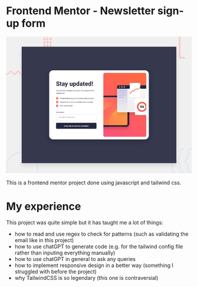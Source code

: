 # Frontend Mentor - Newsletter sign-up form 

![Design preview for the Newsletter sign-up form with success message coding challenge](./design/desktop-preview.jpg)

This is a frontend mentor project done using javascript and tailwind css.

# My experience

This project was quite simple but it has taught me a lot of things:

- how to read and use regex to check for patterns (such as validating the email like in this project)
- how to use chatGPT to generate code (e.g. for the tailwind config file rather than inputing everything manually)
- how to use chatGPT in general to ask any queries
- how to implement responsive design in a better way (something I struggled with before the project)
- why TailwindCSS is so legendary (this one is contraversial)

